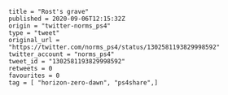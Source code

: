 ```
title = "Rost's grave"
published = 2020-09-06T12:15:32Z
origin = "twitter-norms_ps4"
type = "tweet"
original_url = "https://twitter.com/norms_ps4/status/1302581193829998592"
twitter_account = "norms_ps4"
tweet_id = "1302581193829998592"
retweets = 0
favourites = 0
tag = [ "horizon-zero-dawn", "ps4share",]
```

<p class='image'><img src='https://mnf.m17s.net/2020/09/06/EhOysIQXgAIy6nC.jpg' alt=''></p>

